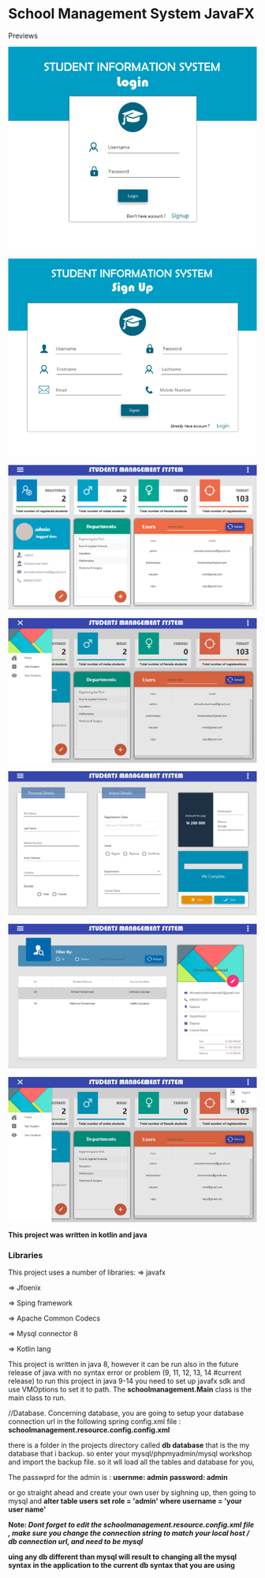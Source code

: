 # School Management System JavaFX
Previews

![](screenshots/bandicam%202020-06-21%2022-50-26-573.jpg) 

![](screenshots/bandicam%202020-06-21%2022-52-09-029.jpg)

![](screenshots/bandicam%202020-06-21%2022-53-33-500.jpg)

![](screenshots/bandicam%202020-06-21%2022-53-55-710.jpg)

![](screenshots/bandicam%202020-06-21%2022-55-12-582.jpg)

![](screenshots/bandicam%202020-06-21%2022-55-25-004.jpg)

![](screenshots/bandicam%202020-06-21%2022-56-42-952.jpg)


 <b>This project was written in kotlin and java</b>
 
 
### Libraries

This project uses a number of libraries:
=> javafx <p/>
=> Jfoenix <p/>
=> Sping framework <p/>
=> Apache Common Codecs <p/>
=> Mysql connector 8<p/>
=> Kotlin lang <p/>


This project is written in java 8, however it can be run also in the future release of java with no syntax error or problem (9, 11, 12, 13, 14 #current release)
to run this project in java 9-14 you need to set up javafx sdk and use VMOptions to set it to path. The <b>schoolmanagement.Main</b> class is the main class to run.


//Database. 
Concerning database, you are going to setup your database connection url in the following spring config.xml file : <b>schoolmanagement.resource.config.config.xml</b>

there is a folder in the projects directory called <b>db database</b> that is the my database that i backup. so enter your mysql/phpmyadmin/mysql workshop and import the backup file. so it wll load all the tables and database for you,

The passwprd for the admin is :
<strong><b>usernme: admin</b></strong>
<strong><b>password: admin</b></strong>

or go straight ahead and create your own user by sighning up, then going to mysql and <b> alter table users set role = 'admin' where username = 'your user name' <b/>

Note: *Dont forget to edit the schoolmanagement.resource.config.xml file , make sure you change the connection string to match your local host / db connection url, and need to be mysql*

uing any db different than mysql will result to changing all the mysql syntax in the application to the current db syntax that you are using